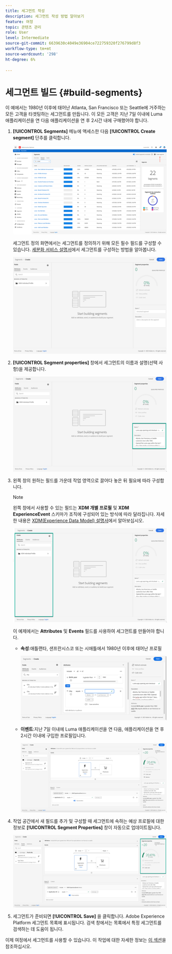 ```yaml
---
title: 세그먼트 작성
description: 세그먼트 작성 방법 알아보기
feature: 여정
topic: 콘텐츠 관리
role: User
level: Intermediate
source-git-commit: 6639630c4049e36904ce722759320f276799d8f3
workflow-type: tm+mt
source-wordcount: '298'
ht-degree: 6%

---
```


# 세그먼트 빌드 {#build-segments}

이 예에서는 1980년 이후에 태어난 Atlanta, San Francisco 또는 Seattle에 거주하는 모든 고객을 타겟팅하는 세그먼트를 만듭니다. 이 모든 고객은 지난 7일 이내에 Luma 애플리케이션을 연 다음 애플리케이션을 연 후 2시간 내에 구매했어야 합니다.

1. **[!UICONTROL Segments]** 메뉴에 액세스한 다음 **[!UICONTROL Create segment]** 단추를 클릭합니다.

   ![](../assets/create-segment.png)

   세그먼트 정의 화면에서는 세그먼트를 정의하기 위해 모든 필수 필드를 구성할 수 있습니다. [세분화 서비스 설명서](https://experienceleague.adobe.com/docs/experience-platform/segmentation/ui/overview.html)에서 세그먼트를 구성하는 방법을 알아봅니다.

   ![](../assets/segment-builder.png)

1. **[!UICONTROL Segment properties]** 창에서 세그먼트의 이름과 설명(선택 사항)을 제공합니다.

   ![](../assets/segment-properties.png)

1. 왼쪽 창의 원하는 필드를 가운데 작업 영역으로 끌어다 놓은 뒤 필요에 따라 구성합니다.

   >[!NOTE]
   >
   >왼쪽 창에서 사용할 수 있는 필드는 **XDM 개별 프로필** 및 **XDM ExperienceEvent** 스키마가 조직에 구성되어 있는 방식에 따라 달라집니다.  자세한 내용은 [XDM(Experience Data Model) 설명서](https://experienceleague.adobe.com/docs/experience-platform/xdm/home.html?lang=ko)에서 알아보십시오.

   ![](../assets/drag-fields.png)

   이 예제에서는 **Attributes** 및 **Events** 필드를 사용하여 세그먼트를 만들어야 합니다.

   * **속성**:애틀랜타, 샌프란시스코 또는 시애틀에서 1980년 이후에 태어난 프로필

      ![](../assets/add-attributes.png)

   * **이벤트**:지난 7일 이내에 Luma 애플리케이션을 연 다음, 애플리케이션을 연 후 2시간 이내에 구입한 프로필입니다.

      ![](../assets/add-events.png)

1. 작업 공간에서 새 필드를 추가 및 구성할 때 세그먼트에 속하는 예상 프로필에 대한 정보로 **[!UICONTROL Segment Properties]** 창이 자동으로 업데이트됩니다.

   ![](../assets/segment-estimate.png)

1. 세그먼트가 준비되면 **[!UICONTROL Save]** 을 클릭합니다. Adobe Experience Platform 세그먼트 목록에 표시됩니다. 검색 창에서는 목록에서 특정 세그먼트를 검색하는 데 도움이 됩니다.

이제 여정에서 세그먼트를 사용할 수 있습니다. 이 작업에 대한 자세한 정보는 [이 섹션](../segment/about-segments.md)을 참조하십시오.
